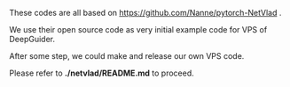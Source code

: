 These codes are all based on https://github.com/Nanne/pytorch-NetVlad .

We use their open source code as very initial example code for VPS of DeepGuider.

After some step, we could make and release our own VPS code.



Please refer to **./netvlad/README.md** to proceed.